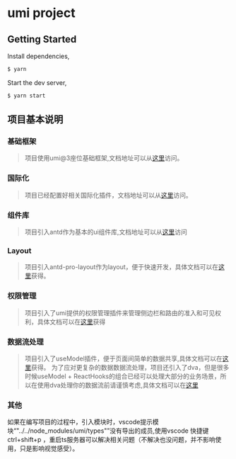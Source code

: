 # umi project

## Getting Started

Install dependencies,

```bash
$ yarn
```

Start the dev server,

```bash
$ yarn start
```

## 项目基本说明

### 基础框架
> 项目使用umi@3座位基础框架,文档地址可以从[这里](https://umijs.org/zh-CN/docs/getting-started)访问。

### 国际化
> 项目已经配置好相关国际化插件，文档地址可以从[这里](https://umijs.org/zh-CN/plugins/plugin-locale)访问。

### 组件库
> 项目引入antd作为基本的ui组件库,文档地址可以从[这里](https://umijs.org/zh-CN/plugins/plugin-antd)访问

### Layout
> 项目引入antd-pro-layout作为layout，便于快速开发，具体文档可以在[这里](https://umijs.org/zh-CN/plugins/plugin-layout)获得。

### 权限管理
> 项目引入了umi提供的权限管理插件来管理侧边栏和路由的准入和可见权利，具体文档可以在[这里](https://umijs.org/zh-CN/plugins/plugin-access)获得

### 数据流处理
> 项目引入了useModel插件，便于页面间简单的数据共享,具体文档可以在[这里](https://umijs.org/zh-CN/plugins/plugin-model)获得。
> 为了应对更复杂的数据数据流处理，项目还引入了dva，但是很多时候useModel + ReactHooks的组合已经可以处理大部分的业务场景，所以在使用dva处理你的数据流前请谨慎考虑,具体文档可以在[这里](https://umijs.org/zh-CN/plugins/plugin-dva)

### 其他

如果在编写项目的过程中，引入模块时，vscode提示模块“"../../node_modules/umi/types"”没有导出的成员,使用vscode 快捷键ctrl+shift+p ，重启ts服务器可以解决相关问题（不解决也没问题，并不影响使用，只是影响视觉感受）。
